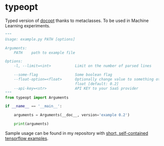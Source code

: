 # typeopt
Typed version of [docopt](https://github.com/docopt/docopt) thanks to metaclasses. To be used in Machine Learning experiments. 

```python
"""
Usage: example.py PATH [options]

Arguments:
    PATH    path to example file

Options:
    -l, --limit=<int>           Limit on the number of parsed lines

    --some-flag                 Some boolean flag
    --float-option=<float>      Optionally change value to something other
                                float [default: 0.2]
    --api-key=<str>             API KEY to your SaaS provider
"""
from typeopt import Arguments

if __name__ == '__main__':

    arguments = Arguments(__doc__, version='example 0.2')

    print(arguments)
```

Sample usage can be found in my repository with [short, self-contained tensorflow examples](https://github.com/1o0ko/tf-kata).
